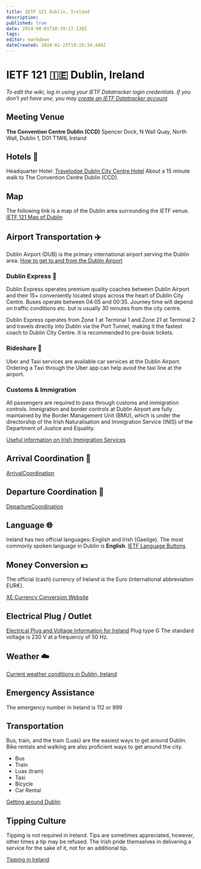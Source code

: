 ```yaml
---
title: IETF 121 Dublin, Ireland
description: 
published: true
date: 2024-08-01T20:39:17.130Z
tags: 
editor: markdown
dateCreated: 2024-01-23T19:28:34.440Z
---
```


# IETF 121 :ireland: Dublin, Ireland 
*To edit the wiki, log in using your IETF Datatracker login credentials. If you don't yet have one, you may [create an IETF Datatracker account](https://datatracker.ietf.org/accounts/create/).*

## Meeting Venue

**The Convention Centre Dublin (CCD)**
Spencer Dock, N Wall Quay, 
North Wall, Dublin 1, D01 T1W6,
Ireland

## Hotels :hotel:
Headquarter Hotel: [Travelodge Dublin City Centre Hotel](https://www.travelodge.co.uk/hotels/679/Dublin-City-Centre-hotel) 
About a 15 minute walk to The Convention Centre Dublin (CCD).

## Map
The following link is a map of the Dublin area surrounding the IETF venue. 
[IETF 121 Map of Dublin](https://www.google.com/maps/d/u/1/edit?mid=1vCTNFE8UZgdZSHzUlgzeUzSJfc-HZV8&usp=sharing)

## Airport Transportation :airplane:
Dublin Airport (DUB) is the primary international airport serving the Dublin area. 
[How to get to and from the Dublin Airport](https://www.dublinairport.com/to-from-the-airport)

### Dublin Express :bus:
Dublin Express operates premium quality coaches between Dublin Airport and their 15+ conveniently located stops across the heart of Dublin City Centre. Buses operate between 04:05 and 00:35. Journey time will depend on traffic conditions etc. but is usually 30 minutes from the city centre.

Dublin Express operates from Zone 1 at Terminal 1 and Zone 21 at Terminal 2 and travels directly into Dublin via the Port Tunnel, making it the fastest coach to Dublin City Centre.
It is recommended to pre-book tickets. 

### Rideshare :taxi:

Uber and Taxi services are available car services at the Dublin Airport. Ordering a Taxi through the Uber app can help avoid the taxi line at the airport. 

### Customs & Immigration
All passengers are required to pass through customs and immigration controls. Immigration and border controls at Dublin Airport are fully maintained by the Border Management Unit (BMU), which is under the directorship of the Irish Naturalisation and Immigration Service (INIS) of the Department of Justice and Equality.  

[Useful information on Irish Immigration Services](https://www.irishimmigration.ie/)

## Arrival Coordination :flight_arrival:
[ArrivalCoordination](/meeting/121/ArrivalCoordination)

## Departure Coordination :flight_departure:
[DepartureCoordination](/meeting/121/DepartureCoordination)

## Language :globe_with_meridians:
Ireland has two official languages: English and Irish (Gaeilge).
The most commonly spoken language in Dublin is **English**.
[IETF Language Buttons](/meeting/buttons) 
 
## Money Conversion :euro: 
The official (cash) currency of Ireland is the Euro (international abbreviation EUR€).

[XE Currency Conversion Website](https://www.xe.com/currencyconverter/convert/?Amount=1&From=USD&To=EUR)

 ## Electrical Plug / Outlet
[Electrical Plug and Voltage Information for Ireland](https://www.worldstandards.eu/electricity/plugs-and-sockets/g/) Plug type G
The standard voltage is 230 V at a frequency of 50 Hz.

## Weather :cloud: 
[Current weather conditions in Dublin, Ireland](https://www.accuweather.com/en/ie/dublin/207931/weather-forecast/207931)
 
## Emergency Assistance
The emergency number in Ireland is 112 or 999

## Transportation

Bus, train, and the tram (Luas) are the easiest ways to get around Dublin. Bike rentals and walking are also proficient ways to get around the city.

- Bus
- Train
- Luas (tram)
- Taxi
- Bicycle
- Car Rental

[Getting around Dublin](https://www.visitdublin.com/plan/getting-around)

## Tipping Culture

Tipping is not required in Ireland. Tips are sometimes appreciated, however, other times a tip may be refused. The Irish pride themselves in delivering a service for the sake of it, not for an additional tip.

[Tipping in Ireland](https://www.tripsavvy.com/tipping-in-ireland-1542784)


